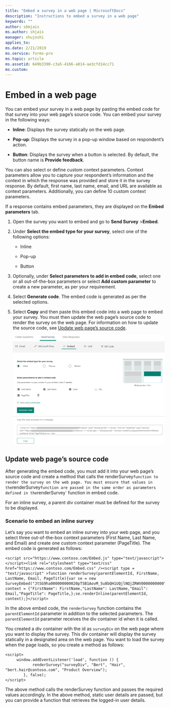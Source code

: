 ```yaml
---
title: "Embed a survey in a web page | MicrosoftDocs"
description: "Instructions to embed a survey in a web page"
keywords: ""
author: sbmjais
ms.author: shjais
manager: shujoshi
applies_to: 
ms.date: 2/21/2019
ms.service: forms-pro
ms.topic: article
ms.assetid: 649b3390-c3a5-4166-a014-ae3cfd14cc71
ms.custom: 
---
```

# Embed in a web page

You can embed your survey in a web page by pasting the embed code for that survey into your web page’s source code. You can embed your survey in the following ways:

- **Inline**: Displays the survey statically on the web page.

- **Pop-up**: Displays the survey in a pop-up window based on respondent’s action.

- **Button**: Displays the survey when a button is selected. By default, the button name is **Provide feedback**.

You can also select or define custom context parameters. Context parameters allow you to capture your respondent’s information and the context in which the response was provided and store it in the survey response. By default, first name, last name, email, and URL are available as context parameters. Additionally, you can define 10 custom context parameters.

If a response contains embed parameters, they are displayed on the **Embed parameters** tab.

1.  Open the survey you want to embed and go to **Send Survey** &gt;**Embed**.

2.  Under **Select the embed type for your survey**, select one of the following options:

    -   Inline

    -   Pop-up

    -   Button

3.  Optionally, under **Select parameters to add in embed code**, select one or all out-of-the-box parameters or select **Add custom parameter** to create a new parameter, as per your requirement.

4.  Select **Generate code**. The embed code is generated as per the selected options.

5.  Select **Copy** and then paste this embed code into a web page to embed your survey. You must then update the web page’s source code to render the survey on the web page. For information on how to update the source code, see [Update web page’s source code](#update-web-pages-source-code).  

    ![embed a survey in a web page](media/survey-embed.png "Embed a survey in a web page")  

## Update web page’s source code

After generating the embed code, you must add it into your web page’s source code and create a method that calls the renderSurvey` function to render the survey on the web page. You must ensure that values in the `renderSurvey` function are passed in the same order as parameters defined in the `renderSurvey` function in embed code.

For an inline survey, a parent div container must be defined for the survey to be displayed.

### Scenario to embed an inline survey

Let’s say you want to embed an inline survey into your web page, and you select three out-of-the-box context parameters (First Name, Last Name, and Email) and create one custom context parameter (PageTitle). The embed code is generated as follows:

```
<script src="https://www.contoso.com/Embed.js" type="text/javascript"></script><link rel="stylesheet" type="text/css" href="https://www.contoso.com/Embed.css" /><script type = "text/javascript" >function renderSurvey(parentElementId, FirstName, LastName, Email, PageTitle){var se = new SurveyEmbed("JtSG9ha000000000020pTSB1AovM_5u8bQH1UQjlNQjZRWV0000000000","https://www.contoso.com/");var context = {"FirstName": FirstName,"LastName": LastName,"Email": Email,"PageTitle": PageTitle,};se.renderInline(parentElementId, context);}</script>
```

In the above embed code, the `renderSurvey` function contains the `parentElementId` parameter in addition to the selected parameters. The `parentElementId` parameter receives the div container id when it is called.

You created a div container with the id as `surveyDiv` on the web page where you want to display the survey. This div container will display the survey statically in a designated area on the web page. You want to load the survey when the page loads, so you create a method as follows:

```
<script>
	 window.addEventListener('load', function () {
            renderSurvey("surveyDiv", "Bert", "Hair", "bert.hair@contoso.com", "Product Overview");
        }, false);
</script>

```

The above method calls the renderSurvey function and passes the required values accordingly. In the above method, static user details are passed, but you can provide a function that retrieves the logged-in user details.

